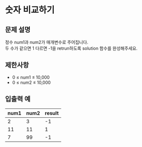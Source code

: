 # 숫자 비교하기

## 문제 설명

정수 num1과 num2가 매개변수로 주어집니다.  
두 수가 같으면 1 다르면 -1을 retrun하도록 solution 함수를 완성해주세요.  


## 제한사항

- 0 ≤ num1 ≤ 10,000
- 0 ≤ num2 ≤ 10,000


## 입출력 예

| num1 | num2 | result |
|------|------|--------|
| 2    | 3    | -1     |
| 11   | 11   | 1      |
| 7    | 99   | -1     |
